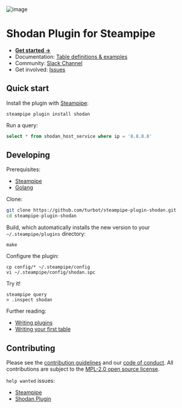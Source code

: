 ![image](https://hub.steampipe.io/images/plugins/turbot/shodan-social-graphic.png)

# Shodan Plugin for Steampipe

* **[Get started →](https://hub.steampipe.io/plugins/turbot/shodan)**
* Documentation: [Table definitions & examples](https://hub.steampipe.io/plugins/turbot/shodan/tables)
* Community: [Slack Channel](https://steampipe.io/community/join)
* Get involved: [Issues](https://github.com/turbot/steampipe-plugin-shodan/issues)

## Quick start

Install the plugin with [Steampipe](https://steampipe.io):
```shell
steampipe plugin install shodan
```

Run a query:

```sql
select * from shodan_host_service where ip = '8.8.8.8'
```

## Developing

Prerequisites:
- [Steampipe](https://steampipe.io/downloads)
- [Golang](https://golang.org/doc/install)

Clone:

```sh
git clone https://github.com/turbot/steampipe-plugin-shodan.git
cd steampipe-plugin-shodan
```

Build, which automatically installs the new version to your `~/.steampipe/plugins` directory:
```
make
```

Configure the plugin:
```
cp config/* ~/.steampipe/config
vi ~/.steampipe/config/shodan.spc
```

Try it!
```
steampipe query
> .inspect shodan
```

Further reading:
* [Writing plugins](https://steampipe.io/docs/develop/writing-plugins)
* [Writing your first table](https://steampipe.io/docs/develop/writing-your-first-table)

## Contributing

Please see the [contribution guidelines](https://github.com/turbot/steampipe/blob/main/CONTRIBUTING.md) and our [code of conduct](https://github.com/turbot/steampipe/blob/main/CODE_OF_CONDUCT.md). All contributions are subject to the [MPL-2.0 open source license](https://github.com/turbot/steampipe-plugin-shodan/blob/main/LICENSE).

`help wanted` issues:
- [Steampipe](https://github.com/turbot/steampipe/labels/help%20wanted)
- [Shodan Plugin](https://github.com/turbot/steampipe-plugin-shodan/labels/help%20wanted)
